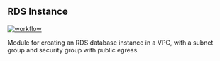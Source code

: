 ## RDS Instance

[![workflow](https://github.com/telia-oss/terraform-aws-rds-instance/workflows/workflow/badge.svg)](https://github.com/telia-oss/terraform-aws-rds-instance/actions)

Module for creating an RDS database instance in a VPC, with a subnet group and security group with public egress.
